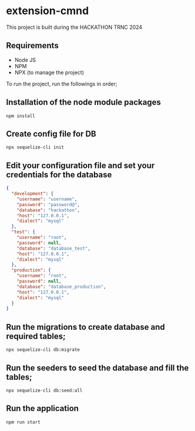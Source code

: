 # extension-cmnd

This project is built during the HACKATHON TRNC 2024

## Requirements

- Node JS
- NPM
- NPX (to manage the project)

To run the project, run the followings in order;

## Installation of the node module packages

<code>npm install</code>

## Create config file for DB

<code>npx sequelize-cli init</code>

## Edit your configuration file and set your credentials for the database

```json
{
  "development": {
    "username": "username",
    "password": "password@",
    "database": "hackathon",
    "host": "127.0.0.1",
    "dialect": "mysql"
  },
  "test": {
    "username": "root",
    "password": null,
    "database": "database_test",
    "host": "127.0.0.1",
    "dialect": "mysql"
  },
  "production": {
    "username": "root",
    "password": null,
    "database": "database_production",
    "host": "127.0.0.1",
    "dialect": "mysql"
  }
}
```

## Run the migrations to create database and required tables;

<code>npx sequelize-cli db:migrate</code>

## Run the seeders to seed the database and fill the tables;

<code>npx sequelize-cli db:seed:all</code>

## Run the application

<code>npm run start</code>
